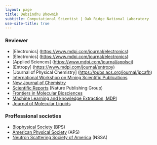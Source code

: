 ```yaml
---
layout: page
title: Debsindhu Bhowmik
subtitle: Computational Scientist | Oak Ridge National Laboratory  
use-site-title: true
---
```


### **Reviewer** 
- [Electronics] (https://www.mdpi.com/journal/electronics)  
- [Electronics] (https://www.mdpi.com/journal/electronics)  
- [Applied Sciences] (https://www.mdpi.com/journal/applsci)   
- [Entropy] (https://www.mdpi.com/journal/entropy)  
- [Journal of Physical Chemistry] (https://pubs.acs.org/journal/jpcafh)  
- [International Workshop on Mining Scientific Publications](https://wosp.core.ac.uk/lrec2018/)
- [New Journal of Chemistry](http://www.rsc.org/journals-books-databases/about-journals/njc/)  
- [Scientific Reports](https://www.nature.com/srep/) (Nature Publishing Group)  
- [Frontiers in Molecular Biosciences](https://www.frontiersin.org/journals/molecular-biosciences/) 
- [Machine Learning and knowledge Extraction, MDPI](https://www.mdpi.com/journal/make/)    
- [Journal of Molecular Liquids](https://www.journals.elsevier.com/journal-of-molecular-liquids/)    

### **Proffessional societies**
- [Biophysical Society](https://www.biophysics.org/) (BPS)  
- [American Physical Society](https://www.aps.org/) (APS)  
- [Neutron Scattering Society of America](https://neutronscattering.org/) (NSSA)    



